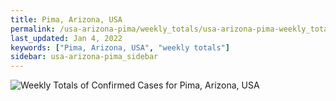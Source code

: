 ```yaml
---
title: Pima, Arizona, USA
permalink: /usa-arizona-pima/weekly_totals/usa-arizona-pima-weekly_totals.html
last_updated: Jan 4, 2022
keywords: ["Pima, Arizona, USA", "weekly totals"]
sidebar: usa-arizona-pima_sidebar
---
```


![Weekly Totals of Confirmed Cases for Pima, Arizona, USA](/covid_tracker/images/graphs/usa-arizona-pima-weekly_totals_graph.png)
